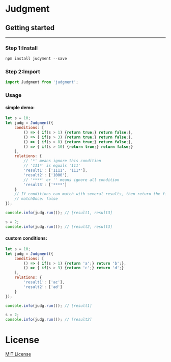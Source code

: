 # Judgment

## Getting started
---
### Step 1:Install
```javascript
npm install judyment --save
```

### Step 2:Import
```javascript
import Judgment from 'judgment';
```

### Usage
#### simple demo:
```javascript
let s = 10; 
let judg = Judgment({
    conditions: [
        () => { if(s > 1) {return true;} return false;},
        () => { if(s > 3) {return true;} return false;},
        () => { if(s > 8) {return true;} return false;},
        () => { if(s > 10) {return true;} return false;}
    ],
    relations: {
        // '*' means ignore this condition
        // '111*' is equals '111'
        'result1': ['1111', '111*'],
        'result2': ['1000'],
        // '****' or '' means ignore all condition
        'result3': ['****']
    }
    // If conditions can match with several results, then return the first result, deault: false
    // matchOnce: false
});

console.info(judg.run()); // [result1, result3]

s = 2;
console.info(judg.run()); // [result2, result3]
```
#### custom conditions:
```javascript
let s = 10; 
let judg = Judgment({
    conditions: [
        () => { if(s > 1) {return 'a';} return 'b';},
        () => { if(s > 3) {return 'c';} return 'd';}
    ],
    relations: {
        'result1': ['ac'],
        'result2': ['ad']
    }
});

console.info(judg.run()); // [result1]

s = 2;
console.info(judg.run()); // [result2]
```


# License
[MIT License](https://raw.githubusercontent.com/milan-hwj/judgment/master/LICENSE)
